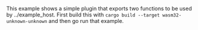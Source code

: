 This example shows a simple plugin that exports two functions to be used by ../example_host. First build this with `cargo build --target wasm32-unknown-unknown` and then go run that example.
